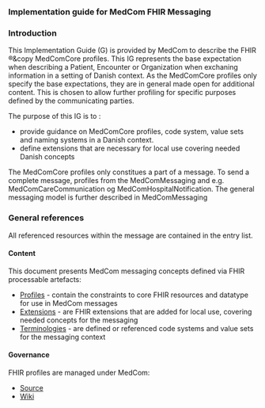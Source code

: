 ### Implementation guide for MedCom FHIR Messaging

### Introduction

This Implementation Guide (G) is provided by MedCom to describe the FHIR &reg;&copy MedComCore profiles. This IG represents the base expectation when describing a Patient, Encounter or Organization when exchaning information in a setting of Danish context.
As the MedComCore profiles only specify the base expectations, they are in general made open for additional content. This is chosen to allow further profiling for specific purposes defined by the communicating parties.

The purpose of this IG is to :
* provide guidance on MedComCore profiles, code system, value sets and naming systems in a Danish context.
* define extensions that are necessary for local use covering needed Danish concepts

The MedComCore profiles only constitues a part of a message. To send a complete message, profiles from the MedComMessaging and e.g. MedComCareCommunication og MedComHospitalNotification. The general messaging model is further described in MedComMessaging 


### General references

All referenced resources within the message are contained in the entry list.

#### Content

This document presents MedCom messaging concepts defined via FHIR processable artefacts:

* [Profiles](profiles.html) - contain the constraints to core FHIR resources and datatype for use in MedCom messages
* [Extensions](extensions.html) - are FHIR extensions that are added for local use, covering needed concepts for the messaging
* [Terminologies](terminology.html) - are defined or referenced code systems and value sets for the messaging context

#### Governance

FHIR profiles are managed under MedCom:

* [Source](https://github.com/hl7dk/dk-medcom)
* [Wiki](https://github.com/hl7dk/dk-medcom)
